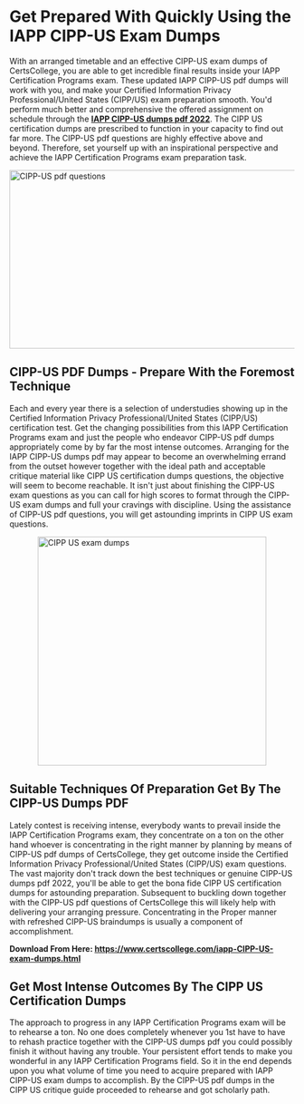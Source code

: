 <h1><strong>Get Prepared With Quickly Using the IAPP CIPP-US Exam Dumps&nbsp;</strong></h1>
<p><span style="font-weight: 400;">With an arranged timetable and an effective  CIPP-US exam dumps of CertsCollege, you are able to get incredible final results inside your IAPP Certification Programs exam. These updated IAPP CIPP-US pdf dumps will work with you, and make your Certified Information Privacy Professional/United States (CIPP/US) exam preparation smooth. You'd perform much better and comprehensive the offered assignment on schedule through the <strong><a href="https://www.certscollege.com/iapp-CIPP-US-exam-dumps.html">IAPP CIPP-US dumps pdf 2022</a></strong>. The CIPP US certification dumps are prescribed to function in your capacity to find out far more. The  CIPP-US pdf questions are highly effective above and beyond. Therefore, set yourself up with an inspirational perspective and achieve the IAPP Certification Programs exam preparation task.&nbsp;</span></p>
<p><span style="font-weight: 400;"><img style="display: block; margin-left: auto; margin-right: auto;" src="https://i.ibb.co/CPDK3ps/Yellow-and-Blue-Initiative-Blog-Banner.png" alt="CIPP-US pdf questions" width="559" height="315" /></span></p>
<h2><strong>CIPP-US PDF Dumps - Prepare With the Foremost Technique</strong></h2>
<p><span style="font-weight: 400;">Each and every year there is a selection of understudies showing up in the Certified Information Privacy Professional/United States (CIPP/US) certification test. Get the changing possibilities from this IAPP Certification Programs exam and just the people who endeavor CIPP-US pdf dumps appropriately come by by far the most intense outcomes. Arranging for the IAPP CIPP-US dumps pdf may appear to become an overwhelming errand from the outset however together with the ideal path and acceptable critique material like CIPP US certification dumps questions, the objective will seem to become reachable. It isn't just about finishing the CIPP-US exam questions as you can call for high scores to format through the CIPP-US exam dumps and full your cravings with discipline. Using the assistance of CIPP-US pdf questions, you will get astounding imprints in CIPP US exam questions.</span></p>
<p><span style="font-weight: 400;"><a href="https://tinyurl.com/2sy72kbr"><img style="display: block; margin-left: auto; margin-right: auto;" src="https://i.ibb.co/9tMrhdY/Teacher-Appreciation-Invitation.png" alt="CIPP US exam dumps " width="404" height="404" /></a></span></p>
<h2><strong>Suitable Techniques Of Preparation Get By The CIPP-US Dumps PDF</strong></h2>
<p><span style="font-weight: 400;">Lately contest is receiving intense, everybody wants to prevail inside the IAPP Certification Programs exam, they concentrate on a ton on the other hand whoever is concentrating in the right manner by planning by means of CIPP-US pdf dumps of CertsCollege, they get outcome inside the Certified Information Privacy Professional/United States (CIPP/US) exam questions. The vast majority don't track down the best techniques or genuine CIPP-US dumps pdf 2022, you'll be able to get the bona fide CIPP US certification dumps for astounding preparation. Subsequent to buckling down together with the  CIPP-US pdf questions of CertsCollege this will likely help with delivering your arranging pressure. Concentrating in the Proper manner with refreshed CIPP-US braindumps is usually a component of accomplishment.</span></p>
<p><span style="font-weight: 400;"><strong>Download From Here: <a href="https://www.certscollege.com/iapp-CIPP-US-exam-dumps.html">https://www.certscollege.com/iapp-CIPP-US-exam-dumps.html</a></strong></span></p>
<h2><strong>Get Most Intense Outcomes By The CIPP US Certification Dumps</strong></h2>
<p><span style="font-weight: 400;">The approach to progress in any IAPP Certification Programs exam will be to rehearse a ton. No one does completely whenever you 1st have to have to rehash practice together with the CIPP-US dumps pdf you could possibly finish it without having any trouble. Your persistent effort tends to make you wonderful in any IAPP Certification Programs field. So it in the end depends upon you what volume of time you need to acquire prepared with IAPP CIPP-US exam dumps to accomplish. By the CIPP-US pdf dumps in the CIPP US critique guide proceeded to rehearse and got scholarly path.</span></p>
